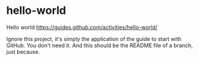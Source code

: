 # hello-world
Hello world https://guides.github.com/activities/hello-world/ 

Ignore this project, it's simply the application of the guide to start with GitHub. You don't need it.
And this should be the README file of a branch, just because.
